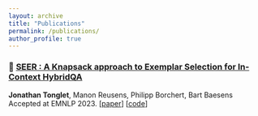 ```yaml
---
layout: archive
title: "Publications"
permalink: /publications/
author_profile: true
---
```



### 🔮 [SEER : A Knapsack approach to Exemplar Selection for In-Context HybridQA](https://arxiv.org/abs/2310.06675v1)
**Jonathan Tonglet**, Manon Reusens, Philipp Borchert, Bart Baesens
Accepted at EMNLP 2023. \[[paper](https://arxiv.org/abs/2310.06675v1)\] \[[code](https://github.com/jtonglet/SEER)\]
